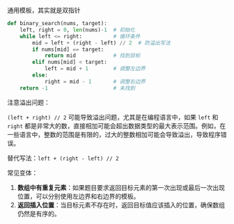 通用模板，其实就是双指针

```python
def binary_search(nums, target):
    left, right = 0, len(nums)-1  # 初始化
    while left <= right:          # 循环条件
        mid = left + (right - left) // 2  # 防溢出写法
        if nums[mid] == target:
            return mid            # 找到目标
        elif nums[mid] < target:
            left = mid + 1        # 调整左边界
        else:
            right = mid - 1       # 调整右边界
    return -1                     # 未找到
```

注意溢出问题：

`(left + right) // 2` 可能导致溢出问题，尤其是在编程语言中，如果 `left` 和 `right` 都是非常大的数，直接相加可能会超出数据类型的最大表示范围。例如，在一些语言中，整数的范围是有限的，过大的整数相加可能会导致溢出，导致程序错误。

替代写法：`left + (right - left) // 2`



常见变体：

1. **数组中有重复元素**：如果题目要求返回目标元素的第一次出现或最后一次出现位置，可以分别使用左边界和右边界的模板。
2. **返回插入位置**：当目标元素不存在时，返回目标值应该插入的位置，确保数组仍然是有序的。